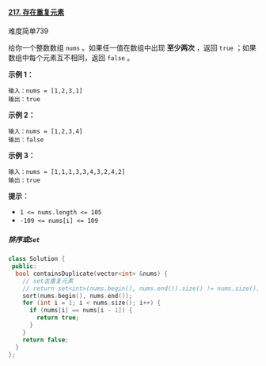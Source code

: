 #### [217. 存在重复元素](https://leetcode.cn/problems/contains-duplicate/)

难度简单739

给你一个整数数组 `nums` 。如果任一值在数组中出现 **至少两次** ，返回 `true` ；如果数组中每个元素互不相同，返回 `false` 。

 

**示例 1：**

```
输入：nums = [1,2,3,1]
输出：true
```

**示例 2：**

```
输入：nums = [1,2,3,4]
输出：false
```

**示例 3：**

```
输入：nums = [1,1,1,3,3,4,3,2,4,2]
输出：true
```

 

**提示：**

- `1 <= nums.length <= 105`
- `-109 <= nums[i] <= 109`



##### 排序或`Set`

```c++
class Solution {
 public:
  bool containsDuplicate(vector<int> &nums) {
    // set去重复元素
    // return set<int>(nums.begin(), nums.end()).size() != nums.size();
    sort(nums.begin(), nums.end());
    for (int i = 1; i < nums.size(); i++) {
      if (nums[i] == nums[i - 1]) {
        return true;
      }
    }
    return false;
  }
};
```

